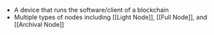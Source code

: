 - A device that runs the software/client of a blockchain
- Multiple types of nodes including [[Light Node]], [[Full Node]], and [[Archival Node]]